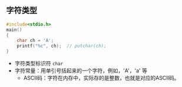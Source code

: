 ## 字符类型

```c
#include<stdio.h>
main()
{
    char ch = 'A';
    printf("%c", ch);  // putchar(ch);
}
```

- 字符类型标识符  `char`
- 字符常量：用单引号括起来的一个字符，例如，'A'，'a'  等
  - ASCII码：字符在内存中，实际存的是整数，也就是对应的ASCII码。

